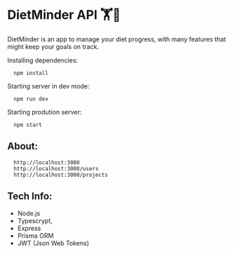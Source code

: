 # DietMinder API 🏋️🌿

DietMinder is an app to manage your diet progress, with many features that might keep your goals on track.


Installing dependencies: 

```console
  npm install
```

Starting server in dev mode:

```console
  npm run dev
```

Starting prodution server:

```console
  npm start
```

## About:

```browser
  http://localhost:3000
  http://localhost:3000/users
  http://localhost:3000/projects
```

## Tech Info:

* Node.js
* Typescrypt,
* Express 
* Prisma ORM
* JWT (Json Web Tokens)


